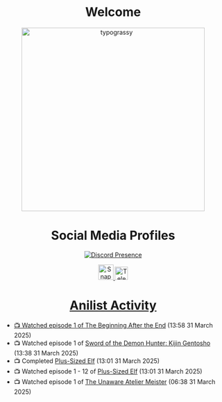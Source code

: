 <div align="center">

# Welcome
<a href="https://github.com/kawarimidoll/typograssy">
    <img alt="typograssy" src="https://typograssy.deno.dev/api?text=%E3%82%88%E3%81%86%E3%81%93%E3%81%9D%E3%81%BF%E3%81%AA%E3%81%95%E3%82%93%20-%20Sheby--&&l0=none&l1=82d9d0&l2=027353&l3=038c4c&l4=01402e&bg=none&frame=none&speed=100&comment=" width="421.99">
</a>

</div>

<div align="center">

# Social Media Profiles

[![Discord Presence](https://lanyard.cnrad.dev/api/612532963938271232)](https://discord.com/users/612532963938271232)


<a href="https://www.snapchat.com/add/a.sheby" title="Snapchat Profile">
    <img src="https://www.freepnglogos.com/uploads/snapchat-logo-png-0.png" width="35" alt="Snapchat Logo" />


<a href="https://t.me/ASheby" title="Telegram Profile">
    <img src="https://www.freepnglogos.com/uploads/telegram-logo-png-0.png" width="30" alt="Telegram Logo" />


</div>

<div align="center">

# Anilist Activity

</div>

<!-- ANILIST_ACTIVITY:start -->

-   📺 Watched episode 1 of [The Beginning After the End](https://anilist.co/anime/183161) (13:58 31 March 2025)
-   📺 Watched episode 1 of [Sword of the Demon Hunter: Kijin Gentosho](https://anilist.co/anime/143598) (13:38 31 March 2025)
-   📺 Completed [Plus-Sized Elf](https://anilist.co/anime/173388) (13:01 31 March 2025)
-   📺 Watched episode 1 - 12 of [Plus-Sized Elf](https://anilist.co/anime/173388) (13:01 31 March 2025)
-   📺 Watched episode 1 of [The Unaware Atelier Meister](https://anilist.co/anime/183133) (06:38 31 March 2025)

<!-- ANILIST_ACTIVITY:end -->
